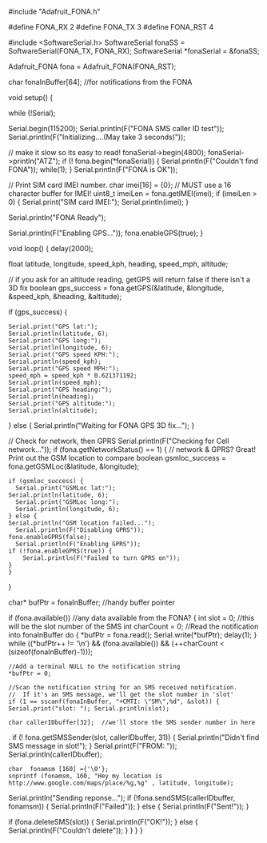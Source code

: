 #include "Adafruit_FONA.h"
 
#define FONA_RX 2
#define FONA_TX 3
#define FONA_RST 4
 
#include <SoftwareSerial.h>
SoftwareSerial fonaSS = SoftwareSerial(FONA_TX, FONA_RX);
SoftwareSerial *fonaSerial = &fonaSS;
 
Adafruit_FONA fona = Adafruit_FONA(FONA_RST);
 
char fonaInBuffer[64];          //for notifications from the FONA
 
void setup() {
 
  while (!Serial);
 
  Serial.begin(115200);
  Serial.println(F("FONA SMS caller ID test"));
  Serial.println(F("Initializing....(May take 3 seconds)"));
 
  // make it slow so its easy to read!
  fonaSerial->begin(4800);
  fonaSerial->println("ATZ");
  if (! fona.begin(*fonaSerial)) {
    Serial.println(F("Couldn't find FONA"));
	while(1);
  }
  Serial.println(F("FONA is OK"));
 
  // Print SIM card IMEI number.
  char imei[16] = {0}; // MUST use a 16 character buffer for IMEI!
  uint8_t imeiLen = fona.getIMEI(imei);
  if (imeiLen > 0) {
	Serial.print("SIM card IMEI:"); Serial.println(imei);
  }
 
  Serial.println("FONA Ready");
 
 
  Serial.println(F("Enabling GPS..."));
  fona.enableGPS(true);
}
 
void loop() {
  delay(2000);
 
  float latitude, longitude, speed_kph, heading, speed_mph, altitude;
 
  // if you ask for an altitude reading, getGPS will return false if there isn't a 3D fix
  boolean gps_success = fona.getGPS(&latitude, &longitude, &speed_kph, &heading, &altitude);
 
  if (gps_success) {
 
	Serial.print("GPS lat:");
	Serial.println(latitude, 6);
	Serial.print("GPS long:");
	Serial.println(longitude, 6);
	Serial.print("GPS speed KPH:");
	Serial.println(speed_kph);
	Serial.print("GPS speed MPH:");
	speed_mph = speed_kph * 0.621371192;
	Serial.println(speed_mph);
	Serial.print("GPS heading:");
	Serial.println(heading);
	Serial.print("GPS altitude:");
	Serial.println(altitude);
 
  } else {
    Serial.println("Waiting for FONA GPS 3D fix...");
  }
 
  // Check for network, then GPRS
  Serial.println(F("Checking for Cell network..."));
  if (fona.getNetworkStatus() == 1) {
	// network & GPRS? Great! Print out the GSM location to compare
	boolean gsmloc_success = fona.getGSMLoc(&latitude, &longitude);
 
	if (gsmloc_success) {
      Serial.print("GSMLoc lat:");
  	Serial.println(latitude, 6);
      Serial.print("GSMLoc long:");
      Serial.println(longitude, 6);
    } else {
  	Serial.println("GSM location failed...");
      Serial.println(F("Disabling GPRS"));
  	fona.enableGPRS(false);
      Serial.println(F("Enabling GPRS"));
  	if (!fona.enableGPRS(true)) {
    	Serial.println(F("Failed to turn GPRS on")); 
  	}
	}
  }
 
 
  char* bufPtr = fonaInBuffer;	//handy buffer pointer
 
  if (fona.available())  	//any data available from the FONA?
  {
	int slot = 0;        	//this will be the slot number of the SMS
    int charCount = 0;
	//Read the notification into fonaInBuffer
	do  {
  	*bufPtr = fona.read();
  	Serial.write(*bufPtr);
  	delay(1);
	} while ((*bufPtr++ != '\n') && (fona.available()) && (++charCount < (sizeof(fonaInBuffer)-1)));
	
	//Add a terminal NULL to the notification string
	*bufPtr = 0;
	
	//Scan the notification string for an SMS received notification.
	//  If it's an SMS message, we'll get the slot number in 'slot'
	if (1 == sscanf(fonaInBuffer, "+CMTI: \"SM\",%d", &slot)) {
  	Serial.print("slot: "); Serial.println(slot);
  	
  	char callerIDbuffer[32];  //we'll store the SMS sender number in here
  	
.
  	if (! fona.getSMSSender(slot, callerIDbuffer, 31)) {
        Serial.println("Didn't find SMS message in slot!");
  	}
      Serial.print(F("FROM: ")); Serial.println(callerIDbuffer);
 
  	char  fonamsm [160] ={'\0'};
  	snprintf (fonamsm, 160, "Hey my location is http://www.google.com/maps/place/%g,%g" , latitude, longitude);
	  
Serial.println("Sending reponse...");
  	if (!fona.sendSMS(callerIDbuffer, fonamsm)) {
        Serial.println(F("Failed"));
  	} else {
        Serial.println(F("Sent!"));
  	}
  	
if (fona.deleteSMS(slot)) {
        Serial.println(F("OK!"));
  	} else {
        Serial.println(F("Couldn't delete"));
  	}
	}
  }
}
